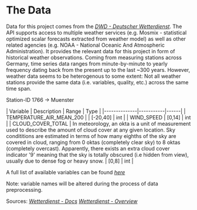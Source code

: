 # The Data

Data for this project comes from the *[DWD - Deutscher Wetterdienst](https://github.com/earthobservations/wetterdienst)*. The API supports access to multiple weather services (e.g. Mosmix - statistical optimized scalar forecasts extracted from weather model) as well as other related agencies (e.g. NOAA - National Oceanic And Atmospheric Administration). It provides the relevant data for this project in form of historical weather observations. Coming from measuring stations across Germany, time series data ranges from minute-by-minute to yearly frequency dating back from the present up to the last ~300 years. However, weather data seems to be heterogenous to some extent: Not all weather stations provide the same data (i.e. variables, quality, etc.) across the same time span.


Station-ID 1766 -> Muenster

| Variable     | Description    | Range    | Type |
|--------------|-----------|------|
| TEMPERATURE_AIR_MEAN_200 |      | [-20,40] | int  |
| WIND_SPEED       | [0,14]   | int  |
| CLOUD_COVER_TOTAL        | In meteorology, an okta is a unit of measurement used to describe the amount of cloud cover at any given location. Sky condititions are estimated in terms of how many eighths of the sky are covered in cloud, ranging from 0 oktas (completely clear sky) to 8 oktas (completely overcast). Apparently, there exists an extra cloud cover indicator '9' meaning that the sky is totally obscured (i.e  hidden from view), usually due to dense fog or heavy snow. | [0,8]    | int  |

<!-- | Variable | Description                                                            | Range | Type |
|----------|------------------------------------------------------------------------|----------|------|
| TEMPERATURE_AIR_MEAN_200 | text                                                   | [-20,40] | int  |
| WIND_SPEED               | text                                                   | [0,14]   | int  |
| CLOUD_COVER_TOTAL        | In meteorology, an okta is a unit of measurement used 
                             to describe the amount of cloud cover at any given 
                             location. Sky condititions are estimated in terms of 
                             how many eighths of the sky are covered in cloud, 
                             ranging from 0 oktas (completely clear sky) to 8 oktas
                             (completely overcast). Apparently, there exists an 
                             extra cloud cover indicator '9' meaning  that the sky 
                             is totally obscured (i.e  hidden from view), usually
                             due to dense fog or heavy snow.                          | [0,8]    | int  | -->


A full list of available variables can be found *[here](https://wetterdienst.readthedocs.io/en/latest/data/parameters.html)*



Note: variable names will be altered during the process of data preprocessing.

Sources:
*[Wetterdienst - Docs](https://wetterdienst.readthedocs.io/en/latest/index.html)*
*[Wetterdienst - Overview](https://www.dwd.de/EN/ourservices/cdc/cdc_ueberblick-klimadaten_en.html)*


